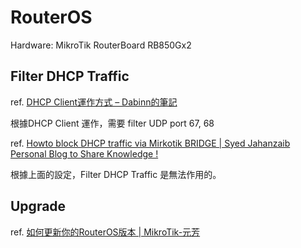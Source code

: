 

# RouterOS

Hardware: MikroTik RouterBoard RB850Gx2

## Filter DHCP Traffic

ref. [DHCP Client運作方式 – Dabinn的筆記](https://blog.dabinn.net/dhcp-client%E9%81%8B%E4%BD%9C%E6%96%B9%E5%BC%8F/)

根據DHCP Client 運作，需要 filter UDP port 67, 68

ref. [Howto block DHCP traffic via Mirkotik BRIDGE | Syed Jahanzaib Personal Blog to Share Knowledge !](https://aacable.wordpress.com/2013/02/22/howto-block-dhcp-traffic-via-mirkotik-bridge/)

根據上面的設定，Filter DHCP Traffic 是無法作用的。

## Upgrade

ref. [如何更新你的RouterOS版本 | MikroTik-元芳](http://ros.tw/wp/?p=34)

